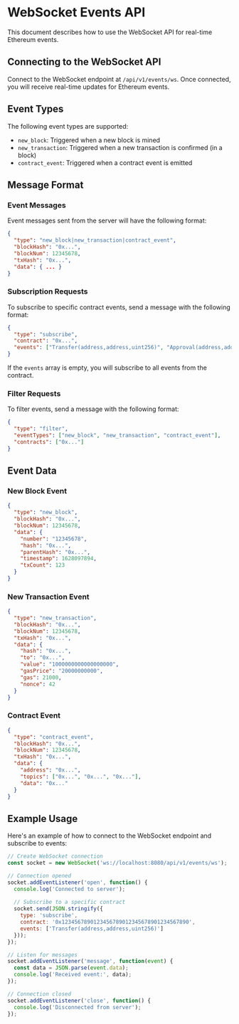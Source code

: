 # WebSocket Events API

This document describes how to use the WebSocket API for real-time Ethereum events.

## Connecting to the WebSocket API

Connect to the WebSocket endpoint at `/api/v1/events/ws`. Once connected, you will receive real-time updates for Ethereum events.

## Event Types

The following event types are supported:

- `new_block`: Triggered when a new block is mined
- `new_transaction`: Triggered when a new transaction is confirmed (in a block)
- `contract_event`: Triggered when a contract event is emitted

## Message Format

### Event Messages

Event messages sent from the server will have the following format:

```json
{
  "type": "new_block|new_transaction|contract_event",
  "blockHash": "0x...",
  "blockNum": 12345678,
  "txHash": "0x...",
  "data": { ... }
}
```

### Subscription Requests

To subscribe to specific contract events, send a message with the following format:

```json
{
  "type": "subscribe",
  "contract": "0x...",
  "events": ["Transfer(address,address,uint256)", "Approval(address,address,uint256)"]
}
```

If the `events` array is empty, you will subscribe to all events from the contract.

### Filter Requests

To filter events, send a message with the following format:

```json
{
  "type": "filter",
  "eventTypes": ["new_block", "new_transaction", "contract_event"],
  "contracts": ["0x..."]
}
```

## Event Data

### New Block Event

```json
{
  "type": "new_block",
  "blockHash": "0x...",
  "blockNum": 12345678,
  "data": {
    "number": "12345678",
    "hash": "0x...",
    "parentHash": "0x...",
    "timestamp": 1628097894,
    "txCount": 123
  }
}
```

### New Transaction Event

```json
{
  "type": "new_transaction",
  "blockHash": "0x...",
  "blockNum": 12345678,
  "txHash": "0x...",
  "data": {
    "hash": "0x...",
    "to": "0x...",
    "value": "1000000000000000000",
    "gasPrice": "20000000000",
    "gas": 21000,
    "nonce": 42
  }
}
```

### Contract Event

```json
{
  "type": "contract_event",
  "blockHash": "0x...",
  "blockNum": 12345678,
  "txHash": "0x...",
  "data": {
    "address": "0x...",
    "topics": ["0x...", "0x...", "0x..."],
    "data": "0x..."
  }
}
```

## Example Usage

Here's an example of how to connect to the WebSocket endpoint and subscribe to events:

```javascript
// Create WebSocket connection
const socket = new WebSocket('ws://localhost:8080/api/v1/events/ws');

// Connection opened
socket.addEventListener('open', function() {
  console.log('Connected to server');
  
  // Subscribe to a specific contract
  socket.send(JSON.stringify({
    type: 'subscribe',
    contract: '0x1234567890123456789012345678901234567890',
    events: ['Transfer(address,address,uint256)']
  }));
});

// Listen for messages
socket.addEventListener('message', function(event) {
  const data = JSON.parse(event.data);
  console.log('Received event:', data);
});

// Connection closed
socket.addEventListener('close', function() {
  console.log('Disconnected from server');
});
```
